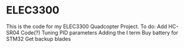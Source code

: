 # ELEC3300
This is the code for my ELEC3300 Quadcopter Project.
To do:
Add HC-SR04 Code(?)
Tuning PID parameters
Adding the I term
Buy battery for STM32
Get backup blades
